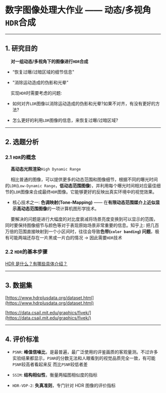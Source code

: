 # 数字图像处理大作业 —— 动态/多视角`HDR`合成

------------------------------

## 1. 研究目的

&emsp; **对一组动态/多视角下的图像进行`HDR`合成**

 - “恢复过曝/过暗区域的细节信息"
 
 - "消除运动造成的伪影和光晕”

&emsp; 实现`HDR`时需要考虑的问题:

 - 如何对齐`LDR`图像以消除运动造成的伪影和光晕?如果不对齐，有没有更好的方法? 
 
 - 怎么更好的利用`LDR`图像的信息，来恢复过曝/过暗区域?

------------------------------

## 2. 选题分析

### 2.1 `HDR`的概念

&emsp; **高动态光照渲染**`High Dynamic Range`

&emsp; 相比普通的图像，可以提供更多的动态范围和图像细节，根据不同的曝光时间的`LDR`(`Low-Dynamic Range`，**低动态范围图像**)，并利用每个曝光时间相对应最佳细节的`LDR`图像来合成最终`HDR`图像。它能够更好的反映出真实环境中的视觉效果。

 - 核心技术之一: **色调映射(Tone-Mapping)** —— 在**有限动态范围媒介上近似显示高动态范围图像**的一项计算机图形学技术。 

&emsp; 要解决的问题是进行大幅度的对比度衰减将场景亮度变换到可以显示的范围，同时要保持图像细节与颜色等对于表现原始场景非常重要的信息。知乎上: 把几百万倍的范围直接映射到一个小区间时，往往会导致**色带(`color banding`) 问题**，极有可能两端还存在一片黑或一片白的情况 -> 因此需要`HDR`技术

### 2.2 `HDR`的基本步骤

[HDR 是什么？有哪些具体介绍？](https://www.zhihu.com/question/19774840)

-------------------------------

## 3. 数据集

[https://www.hdrplusdata.org/dataset.html](https://www.hdrplusdata.org/dataset.html)

[https://data.csail.mit.edu/graphics/fivek/](https://data.csail.mit.edu/graphics/fivek/)


-------------------------------

## 4. 评价标准

 - `PSNR`: **峰值信噪比**，是最普遍，最广泛使用的评鉴画质的客观量测。不过许多实验结果都显示，`PSNR`的分数无法和人眼看到的视觉品质完全一致，有可能`PSNR`较高者看起来反 而比`PSNR`较低者差
 
 - `SSIM`: **结构相似性**，衡量两幅图相似度的指标
 
 - `HDR-VDP-2`: **失真准则**，专门针对 HDR 图像的评价指标



